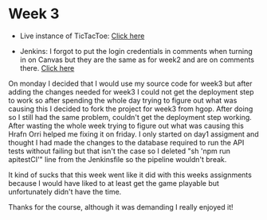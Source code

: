 # Week 3

* Live instance of TicTacToe:
	[Click here](http://ec2-18-216-30-10.us-east-2.compute.amazonaws.com:8080/)

* Jenkins: I forgot to put the login credentials in comments when turning in on Canvas but they are the same as for week2 and are on comments there.
	[Click here](http://ec2-18-216-6-111.us-east-2.compute.amazonaws.com:8080/)

On monday I decided that I would use my source code for week3 but after adding the changes needed for week3 I could not get the deployment step to work so after spending the whole day trying to figure out what was causing this I decided to fork the project for week3 from hgop. After doing so I still had the same problem, couldn't get the deployment step working. After wasting the whole week trying to figure out what was causing this Hrafn Orri helped me fixing it on friday. I only started on day1 assigment and thought I had made the changes to the database required to run the API tests without failing but that isn't the case so I deleted "sh 'npm run apitestCI'" line from the Jenkinsfile so the pipeline wouldn't break.

It kind of sucks that this week went like it did with this weeks assignments because I would have liked to at least get the game playable but unfortunately didn't have the time.

Thanks for the course, although it was demanding I really enjoyed it!

